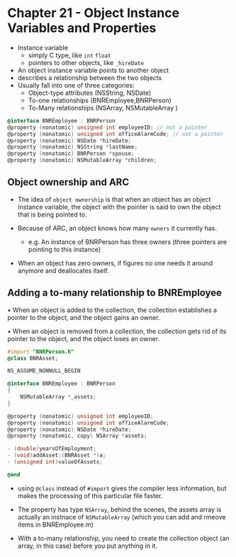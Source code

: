 

# Chapter 21 - Object Instance Variables and Properties

-   Instance variable
    -   simply C type, like `int` `float`
    -   pointers to other objects, like `_hireDate`
-   An object instance variable points to another object
-   describes a relationship between the two objects
-   Usually fall into one of three categories:
    -   Object-type attributes (NSString, NSDate)
    -   To-one relationships (BNREmployee,BNRPerson)
    -   To-Many relationships  (NSArray, NSMutableArray )

```objective-c
@interface BNREmployee : BNRPerson
@property (nonatomic) unsigned int employeeID; // not a pointer
@property (nonatomic) unsigned int officeAlarmCode;	// not a pointer
@property (nonatomic) NSDate *hireDate;
@property (nonatomic) NSString *lastName;
@property (nonatomic) BNRPerson *spouse;
@property (nonatomic) NSMutableArray *children;
```



## Object ownership and ARC

-   The idea of `object ownership` is that when an object has an object instance variable, the object with the pointer is said to own the object that is being pointed to.

-   Because of ARC, an object knows how many `owners` it currently has. 
    -   e.g. An instance of BNRPerson has three owners (three pointers are pointing to this instance)
-   When an object has zero owners, if figures no one needs it around anymore and deallocates itself.



##  Adding a to-many relationship to BNREmployee


• When an object is added to the collection, the collection establishes a pointer to the object, and the object gains an owner.

• When an object is removed from a collection, the collection gets rid of its pointer to the object, and the object loses an owner.

```objective-c
#import "BNRPerson.h"
@class BNRAsset;

NS_ASSUME_NONNULL_BEGIN

@interface BNREmployee : BNRPerson
{
	NSMutableArray *_assets;
}

@property (nonatomic) unsigned int employeeID;
@property (nonatomic) unsigned int officeAlarmCode;
@property (nonatomic) NSDate *hireDate;
@property (nonatomic, copy) NSArray *assets;

- (double)yearsOfEmployment;
- (void)addAsset:(BNRAsset *)a;
- (unsigned int)valueOfAssets;

@end
```



-   using `@class` instead of `#import` gives the compiler less information, but makes the processing of this particular file faster. 

-   The property has type `NSArray`, behind the scenes, the assets array is actually an instnace of `NSMutableArray` (which you can add and rmeove items in BNREmployee.m)

-   With a to-many relationship, you need to create the collection object (an array, in this case) before you put anything in it.

